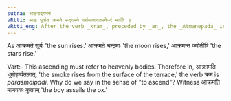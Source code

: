 ```yaml
---
sutra: आङउद्गमने
vRtti: आङ् पूर्वात् क्रमते रुद्गमने वर्त्तमानादात्मनेपदं भवति ॥
vRtti_eng: After the verb _kram_, preceded by _an_, the _Atmanepada_ is employed, when used in the sense of the rising of a luminary.
---
```

As आक्रमते सूर्यः 'the sun rises.' आक्रमते चन्द्रमाः 'the moon rises,' आक्रमन्त ज्योतींषि 'the stars rise.'

Vart:- This ascending must refer to heavenly bodies. Therefore in, आक्रामति धूमोहर्म्यतलात्, 'the smoke rises from the surface of the terrace,' the verb क्रम is _parasmaipadi_. Why do we say in the sense of "to ascend"? Witness आक्रमति माणवकः कुतपम् 'the boy assails the ox.'
